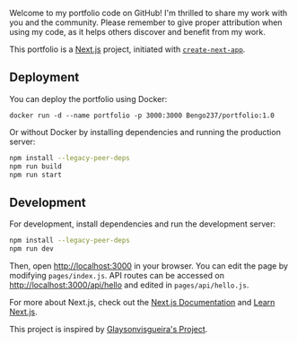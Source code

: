 Welcome to my portfolio code on GitHub! I'm thrilled to share my work with you and the community. Please remember to give proper attribution when using my code, as it helps others discover and benefit from my work.

This portfolio is a [Next.js](https://nextjs.org/) project, initiated with [`create-next-app`](https://github.com/vercel/next.js/tree/canary/packages/create-next-app).

## Deployment

You can deploy the portfolio using Docker:

```shell
docker run -d --name portfolio -p 3000:3000 Bengo237/portfolio:1.0
```

Or without Docker by installing dependencies and running the production server:

```bash
npm install --legacy-peer-deps
npm run build
npm run start
```

## Development

For development, install dependencies and run the development server:

```bash
npm install --legacy-peer-deps
npm run dev
```

Then, open [http://localhost:3000](http://localhost:3000) in your browser. You can edit the page by modifying `pages/index.js`. API routes can be accessed on [http://localhost:3000/api/hello](http://localhost:3000/api/hello) and edited in `pages/api/hello.js`.

For more about Next.js, check out the [Next.js Documentation](https://nextjs.org/docs) and [Learn Next.js](https://nextjs.org/learn).

This project is inspired by [Glaysonvisgueira's Project](https://github.com/Glaysonvisgueira/glaysonvisgueira_next-js).
